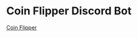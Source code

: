 # Coin Flipper Discord Bot
[Coin Flipper](https://discord.com/oauth2/authorize?client_id=1337728622798307490&permissions=67584&integration_type=0&scope=bot)
